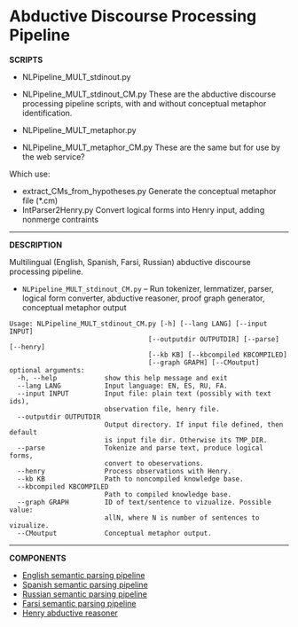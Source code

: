 Abductive Discourse Processing Pipeline
=======================================

**SCRIPTS**

- NLPipeline_MULT_stdinout.py
- NLPipeline_MULT_stdinout_CM.py
These are the abductive discourse processing pipeline scripts, with and
without conceptual metaphor identification.

- NLPipeline_MULT_metaphor.py
- NLPipeline_MULT_metaphor_CM.py
These are the same but for use by the web service?

Which use:
- extract_CMs_from_hypotheses.py
  Generate the conceptual metaphor file (*.cm)
- IntParser2Henry.py
  Convert logical forms into Henry input, adding nonmerge contraints

---

**DESCRIPTION**

Multilingual (English, Spanish, Farsi, Russian) abductive discourse
processing pipeline.

* `NLPipeline_MULT_stdinout_CM.py` – Run tokenizer, lemmatizer, parser,
logical form converter, abductive reasoner, proof graph generator,
conceptual metaphor output

```
Usage: NLPipeline_MULT_stdinout_CM.py [-h] [--lang LANG] [--input INPUT]
                                   [--outputdir OUTPUTDIR] [--parse] [--henry]
                                   [--kb KB] [--kbcompiled KBCOMPILED]
                                   [--graph GRAPH] [--CMoutput]
optional arguments:
  -h, --help            show this help message and exit
  --lang LANG           Input language: EN, ES, RU, FA.
  --input INPUT         Input file: plain text (possibly with text ids),
                        observation file, henry file.
  --outputdir OUTPUTDIR
                        Output directory. If input file defined, then default
                        is input file dir. Otherwise its TMP_DIR.
  --parse               Tokenize and parse text, produce logical forms,
                        convert to obeservations.
  --henry               Process observations with Henry.
  --kb KB               Path to noncompiled knowledge base.
  --kbcompiled KBCOMPILED
                        Path to compiled knowledge base.
  --graph GRAPH         ID of text/sentence to vizualize. Possible value:
                        allN, where N is number of sentences to vizualize.
  --CMoutput            Conceptual metaphor output.
```

---

**COMPONENTS**

* [English semantic parsing pipeline](https://github.com/metaphor-adp/Metaphor-ADP/tree/master/pipelines/English)
* [Spanish semantic parsing pipeline](https://github.com/metaphor-adp/Metaphor-ADP/tree/master/pipelines/Spanish)
* [Russian semantic parsing pipeline](https://github.com/metaphor-adp/Metaphor-ADP/tree/master/pipelines/Russian)
* [Farsi semantic parsing pipeline](https://github.com/metaphor-adp/Metaphor-ADP/tree/master/pipelines/Farsi)
* [Henry abductive reasoner](https://github.com/naoya-i/henry-n700)
